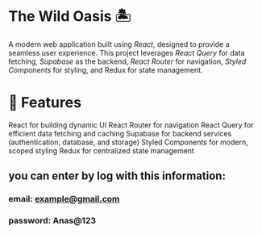 # The Wild Oasis 🏝️

A modern web application built using _React_, designed to provide a seamless user experience. This project leverages _React Query_ for data fetching, _Supabase_ as the backend, _React Router_ for navigation, _Styled Components_ for styling, and Redux for state management.

# 🚀 Features

React for building dynamic UI
React Router for navigation
React Query for efficient data fetching and caching
Supabase for backend services (authentication, database, and storage)
Styled Components for modern, scoped styling
Redux for centralized state management



## you can enter by log with this information: 
### email: example@gmail.com
### password: Anas@123
